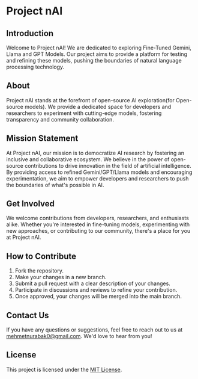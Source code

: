 # Project nAI

## Introduction
Welcome to Project nAI! We are dedicated to exploring Fine-Tuned Gemini, Llama and GPT Models. Our project aims to provide a platform for testing and refining these models, pushing the boundaries of natural language processing technology.

## About
Project nAI stands at the forefront of open-source AI exploration(for Open-source models). We provide a dedicated space for developers and researchers to experiment with cutting-edge models, fostering transparency and community collaboration.

## Mission Statement
At Project nAI, our mission is to democratize AI research by fostering an inclusive and collaborative ecosystem. We believe in the power of open-source contributions to drive innovation in the field of artificial intelligence. By providing access to refined Gemini/GPT/Llama models and encouraging experimentation, we aim to empower developers and researchers to push the boundaries of what's possible in AI.

## Get Involved
We welcome contributions from developers, researchers, and enthusiasts alike. Whether you're interested in fine-tuning models, experimenting with new approaches, or contributing to our community, there's a place for you at Project nAI.

## How to Contribute
1. Fork the repository.
2. Make your changes in a new branch.
3. Submit a pull request with a clear description of your changes.
4. Participate in discussions and reviews to refine your contribution.
5. Once approved, your changes will be merged into the main branch.

## Contact Us
If you have any questions or suggestions, feel free to reach out to us at [mehmetnurabak0@gmail.com](mailto:mehmetnurabak0@gmail.com). We'd love to hear from you!

## License
This project is licensed under the [MIT License](LICENSE).